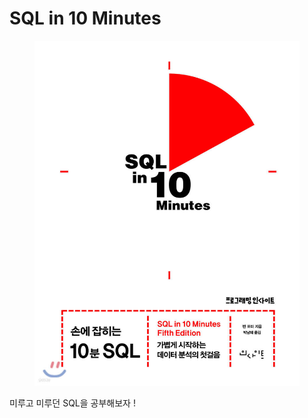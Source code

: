 # SQL in 10 Minutes

<figure><img src="../../.gitbook/assets/image (2) (1).png" alt=""><figcaption></figcaption></figure>

미루고 미루던 SQL을 공부해보자 !
